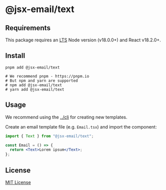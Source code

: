 # @jsx-email/text

## Requirements

This package requires an [LTS](https://github.com/nodejs/Release) Node version (v18.0.0+) and React v18.2.0+.

## Install

```shell
pnpm add @jsx-email/text

# We recommend pnpm - https://pnpm.io
# But npm and yarn are supported
# npm add @jsx-email/text
# yarn add @jsx-email/text
```

## Usage

We recommend using the [../cli](`@jsx-email/cli`) for creating new templates.

Create an email template file (e.g. `Email.tsx`) and import the component:

```jsx
import { Text } from "@jsx-email/text";

const Email = () => {
  return <Text>Lorem ipsum</Text>;
};
```

## License

[MIT License](./LICENSE.md)
